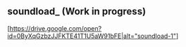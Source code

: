 ## soundload_ (Work in progress)

[https://drive.google.com/open?id=0ByXqGzbzJJFKTE41T1U5aW91bFE|alt="soundload-1"]
